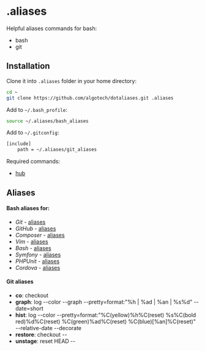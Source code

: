 .aliases
========

Helpful aliases commands for bash:
 - bash
 - git

## Installation

Clone it into `.aliases` folder in your home directory:
```bash
cd ~
git clone https://github.com/algotech/dotaliases.git .aliases
```

Add to `~/.bash_profile`:
```bash
source ~/.aliases/bash_aliases
```

Add to `~/.gitconfig`:
```bash
[include]
    path = ~/.aliases/git_aliases
```

Required commands:
 - [hub](https://hub.github.com)

## Aliases

#### Bash aliases for:
  - *Git* - [aliases](doc/bash/git_aliases.md)
  - *GitHub* - [aliases](doc/bash/github_aliases.md)
  - *Composer* - [aliases](doc/bash/composer_aliases.md)
  - *Vim* - [aliases](doc/bash/vim_aliases.md)
  - *Bash* - [aliases](doc/bash/bash_aliases.md)
  - *Symfony* - [aliases](doc/bash/symfony_aliases.md)
  - *PHPUnit* - [aliases](doc/bash/phpunit_aliases.md)
  - *Cordova* - [aliases](doc/bash/cordova_aliases.md)

#### Git aliases
  - **co**: checkout
  - **graph**: log --color --graph --pretty=format:\"%h | %ad | %an | %s%d\" --date=short
  - **hist**: log --color --pretty=format:\"%C(yellow)%h%C(reset) %s%C(bold red)%d%C(reset) %C(green)%ad%C(reset) %C(blue)[%an]%C(reset)\" --relative-date --decorate
  - **restore**: checkout --
  - **unstage**: reset HEAD --
